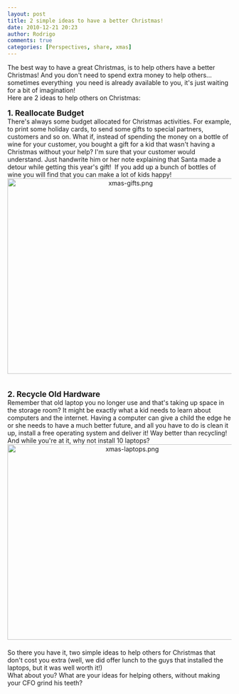 ```yaml
---
layout: post
title: 2 simple ideas to have a better Christmas!
date: 2010-12-21 20:23
author: Rodrigo
comments: true
categories: [Perspectives, share, xmas]
---
```

<div>
<div>The best way to have a great Christmas, is to help others have a better Christmas! And you don't need to spend extra money to help others... sometimes everything  you need is already available to you, it's just waiting for a bit of imagination!<!--more--></div>
<div></div>
<div>Here are 2 ideas to help others on Christmas:</div>
<div></div>
<div style="padding-top:15px;"><b><span style="font-size: 1.25em;">1. Reallocate Budget</span></b></div>
<div></div>
<div>There's always some budget allocated for Christmas activities. For example, to print some holiday cards, to send some gifts to special partners, customers and so on. What if, instead of spending the money on a bottle of wine for your customer, you bought a gift for a kid that wasn't having a Christmas without your help? I'm sure that your customer would understand. Just handwrite him or her note explaining that Santa made a detour while getting this year's gift!  If you add up a bunch of bottles of wine you will find that you can make a lot of kids happy!</div>
<div></div>
<div><span class="mt-enclosure mt-enclosure-image" style="display: inline;"><img class="mt-image-center" style="text-align: center; display: block; margin: 0 auto 20px;" alt="xmas-gifts.png" src="https://www.outsystems.com/blog/wp-content/uploads/2010/12/xmas-gifts2.png" width="538" height="438" /></span></div>
<div  style="padding-top:15px;"><b><span style="font-size: 1.25em;">2. Recycle Old Hardware</span></b></div>
<div></div>
<div>Remember that old laptop you no longer use and that's taking up space in the storage room? It might be exactly what a kid needs to learn about computers and the internet. Having a computer can give a child the edge he or she needs to have a much better future, and all you have to do is clean it up, install a free operating system and deliver it! Way better than recycling! And while you're at it, why not install 10 laptops?</div>
<div></div>
<div><span class="mt-enclosure mt-enclosure-image" style="display: inline;"><img class="mt-image-center" style="text-align: center; display: block; margin: 0 auto 20px;" alt="xmas-laptops.png" src="https://www.outsystems.com/blog/wp-content/uploads/2010/12/xmas-laptops2.png" width="545" height="438" /></span></div>
<div>So there you have it, two simple ideas to help others for Christmas that don't cost you extra (well, we did offer lunch to the guys that installed the laptops, but it was well worth it!)</div>
<div></div>
<div>What about you? What are your ideas for helping others, without making your CFO grind his teeth?</div>
</div>
<div></div>
&nbsp;
